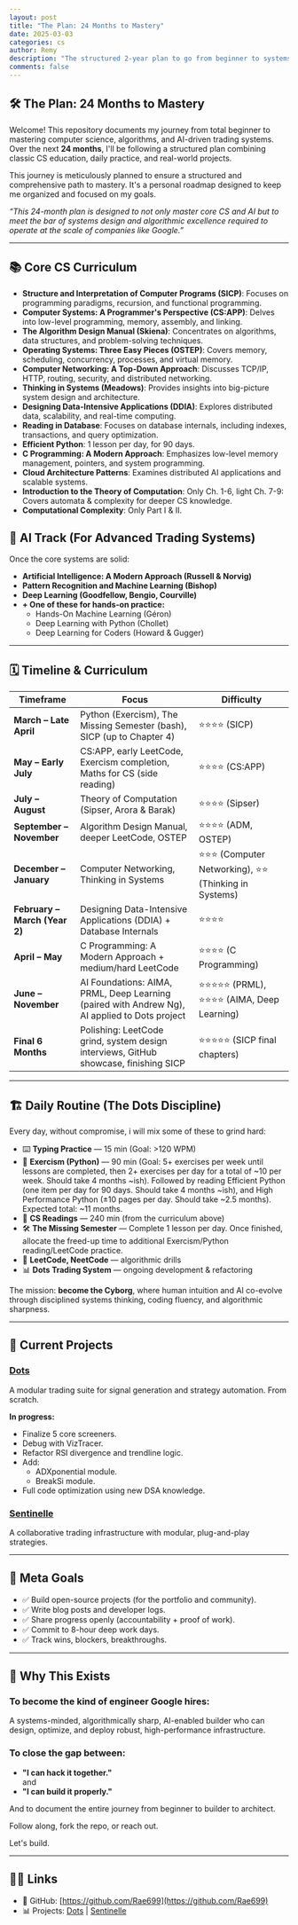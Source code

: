```yaml
---
layout: post
title: "The Plan: 24 Months to Mastery"
date: 2025-03-03
categories: cs
author: Remy
description: "The structured 2-year plan to go from beginner to systems builder, with a focus on CS fundamentals, trading systems, and AI."
comments: false
---
```


## 🛠️ The Plan: 24 Months to Mastery

Welcome! This repository documents my journey from total beginner to mastering computer science, algorithms, and AI-driven trading systems.  
Over the next **24 months**, I'll be following a structured plan combining classic CS education, daily practice, and real-world projects.

This journey is meticulously planned to ensure a structured and comprehensive path to mastery. 
It's a personal roadmap designed to keep me organized and focused on my goals.

*“This 24-month plan is designed to not only master core CS and AI but to meet the bar of systems design and algorithmic excellence required to operate at the scale of companies like Google.”*


---

## 📚 Core CS Curriculum
- **Structure and Interpretation of Computer Programs (SICP)**: Focuses on programming paradigms, recursion, and functional programming.
- **Computer Systems: A Programmer's Perspective (CS:APP)**: Delves into low-level programming, memory, assembly, and linking.
- **The Algorithm Design Manual (Skiena)**: Concentrates on algorithms, data structures, and problem-solving techniques.
- **Operating Systems: Three Easy Pieces (OSTEP)**: Covers memory, scheduling, concurrency, processes, and virtual memory.
- **Computer Networking: A Top-Down Approach**: Discusses TCP/IP, HTTP, routing, security, and distributed networking.
- **Thinking in Systems (Meadows)**: Provides insights into big-picture system design and architecture.
- **Designing Data-Intensive Applications (DDIA)**: Explores distributed data, scalability, and real-time computing.
- **Reading in Database**: Focuses on database internals, including indexes, transactions, and query optimization.
- **Efficient Python**: 1 lesson per day, for 90 days. 
- **C Programming: A Modern Approach**: Emphasizes low-level memory management, pointers, and system programming.
- **Cloud Architecture Patterns**: Examines distributed AI applications and scalable systems.
-	**Introduction to the Theory of Computation**: Only Ch. 1-6, light Ch. 7-9: Covers automata & complexity for deeper CS knowledge.
-	**Computational Complexity**: Only Part I & II.


## 🤖 AI Track (For Advanced Trading Systems)
Once the core systems are solid:
- **Artificial Intelligence: A Modern Approach (Russell & Norvig)**
- **Pattern Recognition and Machine Learning (Bishop)**
- **Deep Learning (Goodfellow, Bengio, Courville)**
- **+ One of these for hands-on practice:**
  - Hands-On Machine Learning (Géron)
  - Deep Learning with Python (Chollet)
  - Deep Learning for Coders (Howard & Gugger)


---

## 🗓️ Timeline & Curriculum


| Timeframe               | Focus                                                                 | Difficulty |
|-------------------------|----------------------------------------------------------------------|------------|
| **March – Late April**      | Python (Exercism), The Missing Semester (bash), SICP (up to Chapter 4) | ⭐⭐⭐⭐ (SICP) |
| **May – Early July**  | CS:APP, early LeetCode, Exercism completion, Maths for CS (side reading)                             | ⭐⭐⭐⭐ (CS:APP) |
| **July – August**     | Theory of Computation (Sipser, Arora & Barak) | ⭐⭐⭐⭐ (Sipser) |
| **September – November**   | Algorithm Design Manual, deeper LeetCode, OSTEP | ⭐⭐⭐⭐ (ADM, OSTEP) |
| **December – January**   | Computer Networking, Thinking in Systems                        | ⭐⭐⭐ (Computer Networking), ⭐⭐ (Thinking in Systems) |
| **February – March (Year 2)** | Designing Data-Intensive Applications (DDIA) + Database Internals | ⭐⭐⭐⭐ |
| **April – May**        | C Programming: A Modern Approach + medium/hard LeetCode | ⭐⭐⭐⭐ (C Programming) |
| **June – November**        | AI Foundations: AIMA, PRML, Deep Learning (paired with Andrew Ng), AI applied to Dots project | ⭐⭐⭐⭐⭐ (PRML), ⭐⭐⭐⭐ (AIMA, Deep Learning) |
| **Final 6 Months**       | Polishing: LeetCode grind, system design interviews, GitHub showcase, finishing SICP | ⭐⭐⭐⭐⭐ (SICP final chapters) |


---

## 🏗️ Daily Routine (The Dots Discipline)
Every day, without compromise, i will mix some of these to grind hard:
- ⌨️ **Typing Practice** — 15 min (Goal: >120 WPM)
- 🐍 **Exercism (Python)** — 90 min (Goal: 5+ exercises per week until lessons are completed, then 2+ exercises per day for a total of ~10 per week. Should take 4 months ~ish). Followed by reading Efficient Python (one item per day for 90 days.  Should take 4 months ~ish), and High Performance Python (±10 pages per day. Should take ~2.5 months). Expected total: ~11 months.  
- 📖 **CS Readings** — 240 min (from the curriculum above)
- 🛠️ **The Missing Semester** — Complete 1 lesson per day. Once finished, allocate the freed-up time to additional Exercism/Python reading/LeetCode practice.
- 🧠 **LeetCode, NeetCode** — algorithmic drills
- 📊 **Dots Trading System** — ongoing development & refactoring

The mission: **become the Cyborg**, where human intuition and AI co-evolve through disciplined systems thinking, coding fluency, and algorithmic sharpness.


---

## 🚧 Current Projects


### [Dots](https://github.com/Rae699/Dots)

A modular trading suite for signal generation and strategy automation. From scratch.

**In progress:**
- Finalize 5 core screeners.
- Debug with VizTracer.
- Refactor RSI divergence and trendline logic.
- Add:
  - ADXponential module.
  - BreakSi module.
- Full code optimization using new DSA knowledge.


### [Sentinelle](https://github.com/SentiCap/SentinelleCap)

A collaborative trading infrastructure with modular, plug-and-play strategies.


---

## 🎯 Meta Goals

- ✅ Build open-source projects (for the portfolio and community).
- ✅ Write blog posts and developer logs.
- ✅ Share progress openly (accountability + proof of work).
- ✅ Commit to 8-hour deep work days.
- ✅ Track wins, blockers, breakthroughs.


---

## 📌 Why This Exists

### To become the kind of engineer Google hires:
A systems-minded, algorithmically sharp, AI-enabled builder who can design, optimize, and deploy robust, high-performance infrastructure.

### To close the gap between:
- **"I can hack it together."**  
and  
- **"I can build it properly."**

And to document the entire journey from beginner to builder to architect.  

Follow along, fork the repo, or reach out. 

Let's build.


---

## 🔗🔗 Links

- 🐙 GitHub: [https://github.com/Rae699](https://github.com/Rae699)
- 📊 Projects: [Dots](https://github.com/Rae699/Dots) | [Sentinelle](https://github.com/SentiCap/SentinelleCap)
